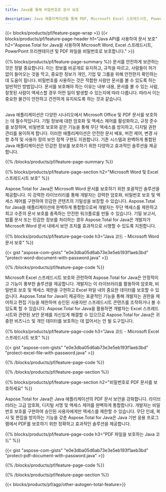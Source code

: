 ```yaml
---
title: Java를 통해 비밀번호로 문서 보호 

description: Java 애플리케이션을 통해 PDF, Microsoft Excel 스프레드시트, PowerPoint 프리젠테이션 및 Word 문서를 보호하세요. 간편하게 비밀번호를 적용하세요.
---
```


{{< blocks/products/pf/feature-page-wrap >}}
{{< blocks/products/pf/feature-page-header h1="Java API를 사용하여 문서 보호" h2="Aspose.Total for Java을 사용하여 Microsoft Word, Excel 스프레드시트, PowerPoint 프리젠테이션 및 PDF 파일을 비밀번호로 보호합니다." >}}

{{% blocks/products/pf/feature-page-summary %}}
문서를 안전하게 보관하는 것은 정말 중요합니다. 이는 정보를 비공개로 유지하고, 규칙을 따르고, 사람들이 허가 없이 들어오는 것을 막고, 중요한 정보가 개인, 기업 및 그룹을 위해 안전한지 확인하는 데 도움이 됩니다. 비밀번호를 사용하는 것은 적합한 사람만 문서를 볼 수 있도록 하는 일반적인 방법입니다. 문서를 보호해야 하는 이유는 내부 내용, 문서를 볼 수 있는 사람, 잘못된 사람이 액세스할 경우 어떤 일이 발생할 수 있는지에 따라 다릅니다. 따라서 이는 중요한 물건이 안전하고 건전하게 유지되도록 하는 것과 같습니다. <br /><br />

Java 애플리케이션은 다양한 시나리오에서 Microsoft Office 및 PDF 문서를 보호하는 데 필수적입니다. 기밀 정보에 대한 암호화 및 액세스 제어를 활성화하고, 규정 준수를 보장하며, 비밀번호 보호와 같은 기능을 통해 무단 액세스를 방지하고, 디지털 권한 관리를 용이하게 합니다. 이러한 애플리케이션은 안전한 문서 배포, 버전 제어, 변경 사항 추적 및 사용자 정의 보안 정책 구현도 지원합니다. 기존 시스템과 완벽하게 통합된 Java 애플리케이션은 민감한 정보를 보호하기 위한 다양하고 효과적인 솔루션을 제공합니다.

{{% /blocks/products/pf/feature-page-summary  %}}


{{% blocks/products/pf/feature-page-section  h2="Microsoft Word 및 Excel 스프레드시트 보호" %}}

Aspose.Total for Java은 Microsoft Word 문서를 보호하기 위한 포괄적인 솔루션을 제공합니다. 이 강력한 라이브러리를 통해 개발자는 강력한 암호화, 비밀번호 보호 및 액세스 제어를 구현하여 민감한 콘텐츠의 기밀성을 보장할 수 있습니다. Aspose.Total for Java을 애플리케이션에 완벽하게 통합함으로써 개발자는 무단 액세스를 제한하고 최고 수준의 문서 보호를 충족하는 안전한 워크플로를 만들 수 있습니다. 기밀 보고서, 법률 문서 또는 민감한 정보를 처리하는 경우 Aspose.Total for Java은 개발자가 Microsoft Word 문서 내에서 보안 조치를 효과적으로 시행할 수 있도록 지원합니다. <br />

{{% blocks/products/pf/feature-page-code h3="Java 코드 - Microsoft Word 문서 보호" %}}

{{< gist "aspose-com-gists" "e0e3dba05d6ab73e3e5eb193f1aeb3bd" "protect-word-document-with-password.java" >}}

{{% /blocks/products/pf/feature-page-code  %}}

Microsoft Excel 스프레드시트 보호와 관련하여 Aspose.Total for Java은 안정적이고 기능이 풍부한 솔루션을 제공합니다. 개발자는 이 라이브러리를 활용하여 암호화, 비밀번호 보호 및 액세스 제한을 구현하고 Excel 파일 내의 중요한 데이터를 보호할 수 있습니다. Aspose.Total for Java이 제공하는 포괄적인 기능을 통해 개발자는 권한을 제어하고 편집 기능을 제한하며 승인된 사용자만 스프레드시트 콘텐츠를 조작하거나 볼 수 있도록 할 수 있습니다. Aspose.Total for Java을 활용하면 개발자는 Excel 스프레드시트와 관련된 보안 문제를 자신있게 해결할 수 있으므로 Aspose.Total for Java은 귀중한 비즈니스 및 개인 데이터를 보호하는 데 없어서는 안 될 도구입니다.

{{% blocks/products/pf/feature-page-code h3="Java 코드 - Microsoft Excel 스프레드시트 보호" %}}

{{< gist "aspose-com-gists" "e0e3dba05d6ab73e3e5eb193f1aeb3bd" "protect-excel-file-with-password.java" >}}

{{% /blocks/products/pf/feature-page-code  %}}

{{% /blocks/products/pf/feature-page-section %}}

{{% blocks/products/pf/feature-page-section  h2="비밀번호로 PDF 문서를 보호하세요" %}}

Aspose.Total for Java은 Java 애플리케이션의 PDF 문서 보안을 강화합니다. 라이브러리는 고급 암호화, 디지털 서명 및 액세스 제어를 완벽하게 통합합니다. 개발자는 비밀번호 보호를 구현하여 승인된 사용자에게만 액세스를 제한할 수 있습니다. 무단 인쇄, 복사 및 편집을 방지하는 기능을 갖춘 Aspose.Total for Java은 Java 기반 응용 프로그램에서 PDF를 보호하기 위한 정확하고 효과적인 솔루션을 제공합니다. <br />

{{% blocks/products/pf/feature-page-code h3="PDF 파일을 보호하는 Java 코드" %}}

{{< gist "aspose-com-gists" "e0e3dba05d6ab73e3e5eb193f1aeb3bd" "protect-pdf-document-with-password.java" >}}

{{% /blocks/products/pf/feature-page-code  %}}

{{% /blocks/products/pf/feature-page-section %}}

{{< blocks/products/pf/agp/other-autogen-total-feature>}}